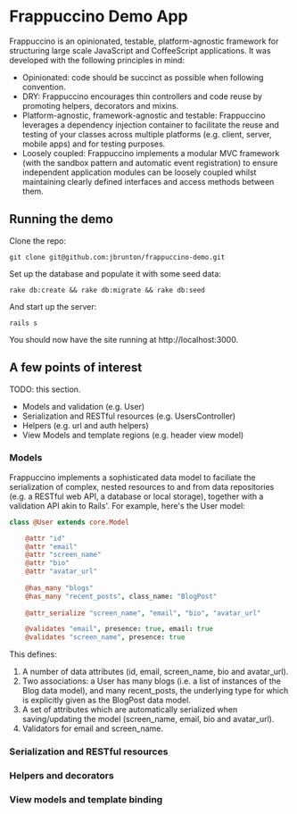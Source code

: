 # Frappuccino Demo App

Frappuccino is an opinionated, testable, platform-agnostic framework for structuring large scale JavaScript and CoffeeScript applications.  It was developed with the following principles in mind:

* Opinionated: code should be succinct as possible when following convention.
* DRY: Frappuccino encourages thin controllers and code reuse by promoting helpers, decorators and mixins.
* Platform-agnostic, framework-agnostic and testable: Frappuccino leverages a dependency injection container to facilitate the reuse and testing of your classes across multiple platforms (e.g. client, server, mobile apps) and for testing purposes.
* Loosely coupled: Frappuccino implements a modular MVC framework (with the sandbox pattern and automatic event registration) to ensure independent application modules can be loosely coupled whilst maintaining clearly defined interfaces and access methods between them.

## Running the demo

Clone the repo:

    git clone git@github.com:jbrunton/frappuccino-demo.git
    
Set up the database and populate it with some seed data:

    rake db:create && rake db:migrate && rake db:seed
    
And start up the server:

    rails s
    
You should now have the site running at http://localhost:3000.

## A few points of interest

TODO: this section.

* Models and validation (e.g. User)
* Serialization and RESTful resources (e.g. UsersController)
* Helpers (e.g. url and auth helpers)
* View Models and template regions (e.g. header view model)

### Models

Frappuccino implements a sophisticated data model to faciliate the serialization of complex, nested resources to and from data repositories (e.g. a RESTful web API, a database or local storage), together with a validation API akin to Rails'.  For example, here's the User model:

```coffeescript
class @User extends core.Model

    @attr "id"
    @attr "email"
    @attr "screen_name"
    @attr "bio"
    @attr "avatar_url"
        
    @has_many "blogs"
    @has_many "recent_posts", class_name: "BlogPost"
    
    @attr_serialize "screen_name", "email", "bio", "avatar_url"

    @validates "email", presence: true, email: true
    @validates "screen_name", presence: true
```

This defines:

1. A number of data attributes (id, email, screen_name, bio and avatar_url).
2. Two associations: a User has many blogs (i.e. a list of instances of the Blog data model), and many recent_posts, the underlying type for which is explicitly given as the BlogPost data model.
3. A set of attributes which are automatically serialized when saving/updating the model (screen_name, email, bio and avatar_url).
4. Validators for email and screen_name.

### Serialization and RESTful resources

### Helpers and decorators

### View models and template binding